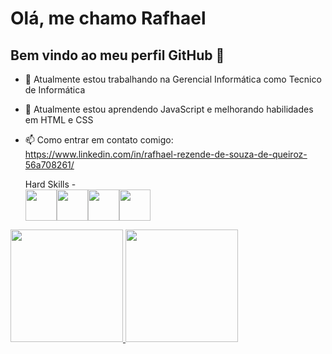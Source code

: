 # Olá, me chamo Rafhael
## Bem vindo ao meu perfil GitHub 👋

- 🔭 Atualmente estou trabalhando na Gerencial Informática como Tecnico de Informática
- 🌱 Atualmente estou aprendendo JavaScript e melhorando habilidades em HTML e CSS
- 📫 Como entrar em contato comigo: https://www.linkedin.com/in/rafhael-rezende-de-souza-de-queiroz-56a708261/

  Hard Skills - <br>
  <img src="https://cdn.jsdelivr.net/gh/devicons/devicon@latest/icons/css3/css3-original.svg" width="50" height="50" /><img src="https://cdn.jsdelivr.net/gh/devicons/devicon@latest/icons/html5/html5-original.svg" width="50" height="50" /><img src="https://cdn.jsdelivr.net/gh/devicons/devicon@latest/icons/javascript/javascript-original.svg" width="50" height="50" /><img src="https://cdn.jsdelivr.net/gh/devicons/devicon@latest/icons/canva/canva-original.svg" width="50" height="50"/>

  <div>
<a href="https://github.com/razenks">
<img loading="lazy" height="180em" src="https://github-readme-stats.vercel.app/api/top-langs/?username=razenks&layout=compact&langs_count=7&theme=dracula"/>
<img loading="lazy" height="180em" src="https://github-readme-stats.vercel.app/api?username=razenks&show_icons=true&theme=dracula&include_all_commits=true&count_private=true"/>
</div>


